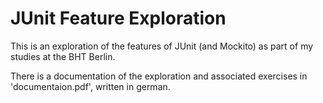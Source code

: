 # JUnit Feature Exploration
This is an exploration of the features of JUnit (and Mockito) as part of my studies at the BHT Berlin.

There is a documentation of the exploration and associated exercises in 'documentaion.pdf', written in german.
